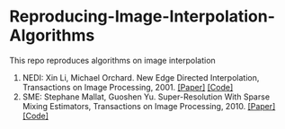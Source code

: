 # Reproducing-Image-Interpolation-Algorithms
This repo reproduces algorithms on image interpolation

1. NEDI: Xin Li, Michael Orchard. New Edge Directed Interpolation, Transactions on Image Processing, 2001. [[Paper]](https://ieeexplore.ieee.org/document/951537) [[Code]](NEDI/nedi_demo.m)
2. SME: Stephane Mallat, Guoshen Yu. Super-Resolution With Sparse Mixing Estimators, Transactions on Image Processing, 2010. [[Paper]](https://ieeexplore.ieee.org/document/5460916) [[Code]](SME/demo_pepper.m)
